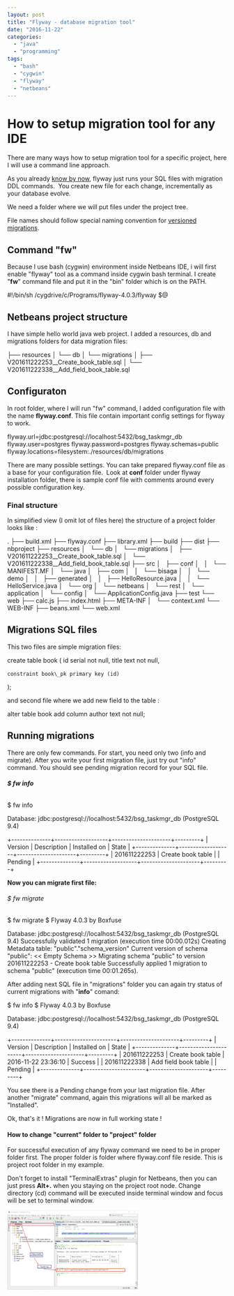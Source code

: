 ```yaml
---
layout: post
title: "Flyway - database migration tool"
date: "2016-11-22"
categories: 
  - "java"
  - "programming"
tags: 
  - "bash"
  - "cygwin"
  - "flyway"
  - "netbeans"
---
```


# How to setup migration tool for any IDE

There are many ways how to setup migration tool for a specific project, here I will use a command line approach.

As you already [know by now](https://flywaydb.org/getstarted/), flyway just runs your SQL files with migration DDL commands.  You create new file for each change, incrementally as your database evolve.

We need a folder where we will put files under the project tree.

File names should follow special naming convention for [versioned migrations](https://flywaydb.org/documentation/migration/versioned).

## Command "fw"

Because I use bash (cygwin) environment inside Netbeans IDE, i will first enable "flyway" tool as a command inside cygwin bash terminal. I create "**fw**" command file and put it in the "bin" folder which is on the PATH.

#!/bin/sh
/cygdrive/c/Programs/flyway-4.0.3/flyway $@

## Netbeans project structure

I have simple hello world java web project. I added a resources, db and migrations folders for data migration files:

├── resources
│   └── db
│       └── migrations
│           ├── V201611222253\_\_Create\_book\_table.sql
│           └── V201611222338\_\_Add\_field\_book\_table.sql

## Configuraton

In root folder, where I will run "fw" command, I added configuration file with the name **flyway.conf**. This file contain important config settings for flyway to work.

flyway.url=jdbc:postgresql://localhost:5432/bsg\_taskmgr\_db
flyway.user=postgres
flyway.password=postgres
flyway.schemas=public
flyway.locations=filesystem:./resources/db/migrations

There are many possible settings. You can take prepared flyway.conf file as a base for your configuration file.  Look at **conf** folder under flyway installation folder, there is sample conf file with comments around every possible configuration key.

### Final structure

In simplified view (I omit lot of files here) the structure of a project folder looks like :

.
├── build.xml
├── flyway.conf
├── library.xml
├── build
├── dist
├── nbproject
├── resources
│   └── db
│       └── migrations
│           ├── V201611222253\_\_Create\_book\_table.sql
│           └── V201611222338\_\_Add\_field\_book\_table.sql
├── src
│   ├── conf
│   │   └── MANIFEST.MF
│   └── java
│       ├── com
│       │   └── bisaga
│       │       └── demo
│       │           ├── generated
│       │           ├── HelloResource.java
│       │           └── HelloService.java
│       └── org
│           └── netbeans
│               └── rest
│                   └── application
│                       └── config
│                           └── ApplicationConfig.java
├── test
└── web
    ├── calc.js
    ├── index.html
    ├── META-INF
    │   └── context.xml
    └── WEB-INF
        ├── beans.xml
        └── web.xml

## Migrations SQL files

This two files are simple migration files:

create table book (
    id serial not null,
    title text not null,

    constraint book\_pk primary key (id)
);

and second file where we add new field to the table :

alter table book add column author text not null;

## Running migrations

There are only few commands. For start, you need only two (info and  migrate). After you write your first migration file, just try out "info" command. You should see pending migration record for your SQL file.

###### **$ fw info**

$ fw info

Database: jdbc:postgresql://localhost:5432/bsg\_taskmgr\_db (PostgreSQL 9.4)

+--------------+-------------------+---------------------+---------+
| Version      | Description       | Installed on        | State   |
+--------------+-------------------+---------------------+---------+
| 201611222253 | Create book table |                     | Pending |
+--------------+-------------------+---------------------+---------+

**Now you can migrate first file:**

###### $ fw migrate

$ fw migrate
$ Flyway 4.0.3 by Boxfuse

Database: jdbc:postgresql://localhost:5432/bsg\_taskmgr\_db (PostgreSQL 9.4)
Successfully validated 1 migration (execution time 00:00.012s)
Creating Metadata table: "public"."schema\_version"
Current version of schema "public": << Empty Schema >>
Migrating schema "public" to version 201611222253 - Create book table
Successfully applied 1 migration to schema "public" (execution time 00:01.265s).

After adding next SQL file in "migrations" folder you can again try status of current migrations with "**info**" comand:

$ fw info
$ Flyway 4.0.3 by Boxfuse

Database: jdbc:postgresql://localhost:5432/bsg\_taskmgr\_db (PostgreSQL 9.4)

+--------------+----------------------+---------------------+---------+
| Version      | Description          | Installed on        | State   |
+--------------+----------------------+---------------------+---------+
| 201611222253 | Create book table    | 2016-11-22 23:36:10 | Success |
| 201611222338 | Add field book table |                     | Pending |
+--------------+----------------------+---------------------+---------+

You see there is a Pending change from your last migration file. After another "migrate" command, again this migrations will all be marked as "Installed".

Ok, that's it ! Migrations are now in full working state !

#### How to change "current" folder to "project" folder

For successful execution of any flyway command we need to be in proper folder first. The proper folder is folder where flyway.conf file reside. This is project root folder in my example.

Don't forget to install "TerminalExtras" plugin for Netbeans, then you can just press **Alt+.** when you staying on the project root node. Change directory (cd) command will be executed inside terminal window and focus will be set to terminal window.

[![2016-11-23-00_56_35-helloworld-netbeans-ide-8-2](images/2016-11-23-00_56_35-HelloWorld-NetBeans-IDE-8.2-300x182.png)](http://bisaga.com/blog/wp-content/uploads/2016/11/2016-11-23-00_56_35-HelloWorld-NetBeans-IDE-8.2.png)
